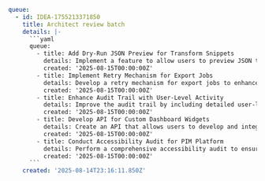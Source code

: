 ```yaml
queue:
  - id: IDEA-1755213371850
    title: Architect review batch
    details: |-
      ```yaml
      queue:
        - title: Add Dry-Run JSON Preview for Transform Snippets
          details: Implement a feature to allow users to preview JSON transformations in a dry-run mode to ensure accuracy before publishing.
          created: '2025-08-15T00:00:00Z'
        - title: Implement Retry Mechanism for Export Jobs
          details: Develop a retry mechanism for export jobs to enhance reliability and reduce failure rates.
          created: '2025-08-15T00:00:00Z'
        - title: Enhance Audit Trail with User-Level Activity
          details: Improve the audit trail by including detailed user-level activity logs for better traceability.
          created: '2025-08-15T00:00:00Z'
        - title: Develop API for Custom Dashboard Widgets
          details: Create an API that allows users to develop and integrate custom widgets into their dashboards.
          created: '2025-08-15T00:00:00Z'
        - title: Conduct Accessibility Audit for PIM Platform
          details: Perform a comprehensive accessibility audit to ensure compliance with WCAG 2.1 AA standards.
          created: '2025-08-15T00:00:00Z'
      ```
    created: '2025-08-14T23:16:11.850Z'
```
